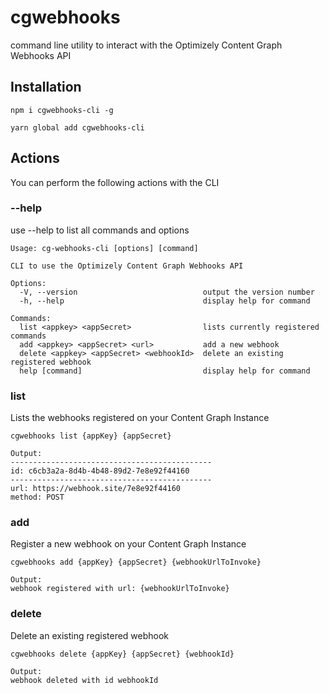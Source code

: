 # cgwebhooks
command line utility to interact with the Optimizely Content Graph Webhooks API

## Installation

```shell
npm i cgwebhooks-cli -g

yarn global add cgwebhooks-cli
```

## Actions

You can perform the following actions with the CLI

### --help

use --help to list all commands and options

```shell
Usage: cg-webhooks-cli [options] [command]

CLI to use the Optimizely Content Graph Webhooks API

Options:
  -V, --version                            output the version number
  -h, --help                               display help for command

Commands:
  list <appkey> <appSecret>                lists currently registered commands
  add <appkey> <appSecret> <url>           add a new webhook
  delete <appkey> <appSecret> <webhookId>  delete an existing registered webhook
  help [command]                           display help for command
```


### list

Lists the webhooks registered on your Content Graph Instance
```shell
cgwebhooks list {appKey} {appSecret}

Output:
---------------------------------------------
id: c6cb3a2a-8d4b-4b48-89d2-7e8e92f44160
---------------------------------------------
url: https://webhook.site/7e8e92f44160
method: POST
```
### add

Register a new webhook on your Content Graph Instance
```shell
cgwebhooks add {appKey} {appSecret} {webhookUrlToInvoke}

Output:
webhook registered with url: {webhookUrlToInvoke}

```

### delete

Delete an existing registered webhook

```shell
cgwebhooks delete {appKey} {appSecret} {webhookId}

Output:
webhook deleted with id webhookId

```